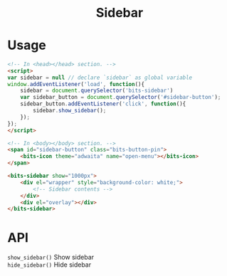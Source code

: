 <h1 style="margin: 0; border: 0; text-align: center;">Sidebar</h1>

<div id="preview" style="text-align: center; margin-top: 2rem;">
    <span data-id="menu" class="bits-button-pin" style="font-size: 3rem;">
        <bits-icon theme="adwaita" name="open-menu"></bits-icon>
    </span>
</div>

# Usage
```html
<!-- In <head></head> section. -->
<script>
var sidebar = null // declare `sidebar` as global variable
window.addEventListener('load', function(){
    sidebar = document.querySelector('bits-sidebar')
    var sidebar_button = document.querySelector('#sidebar-button');
    sidebar_button.addEventListener('click', function(){
        sidebar.show_sidebar();
    });
});
</script>
```

```html
<!-- In <body></body> section. -->
<span id="sidebar-button" class="bits-button-pin">
    <bits-icon theme="adwaita" name="open-menu"></bits-icon>
</span>

<bits-sidebar show="1000px">
    <div el="wrapper" style="background-color: white;">
        <!-- Sidebar contents -->
    </div>
    <div el="overlay"></div>
</bits-sidebar>
```

# API
`show_sidebar()` Show sidebar  
`hide_sidebar()` Hide sidebar